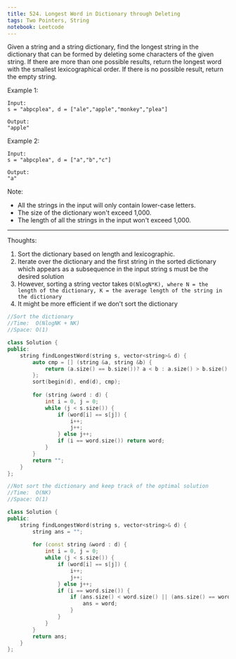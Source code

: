 ```yaml
---
title: 524. Longest Word in Dictionary through Deleting
tags: Two Pointers, String
notebook: Leetcode
---
```


Given a string and a string dictionary, find the longest string in the dictionary that can be formed by deleting some characters of the given string. If there are more than one possible results, return the longest word with the smallest lexicographical order. If there is no possible result, return the empty string.

Example 1:
```
Input:
s = "abpcplea", d = ["ale","apple","monkey","plea"]

Output: 
"apple"
```
Example 2:
```
Input:
s = "abpcplea", d = ["a","b","c"]

Output: 
"a"
```
Note:
- All the strings in the input will only contain lower-case letters.
- The size of the dictionary won't exceed 1,000.
- The length of all the strings in the input won't exceed 1,000.
----------
Thoughts:
1. Sort the dictionary based on length and lexicographic.
2. Iterate over the dictionary and the first string in the sorted dictionary which appears as a subsequence in the input string s must be the desired solution 
3. However, sorting a string vector takes `O(NlogN*K), where N = the length of the dictionary, K = the average length of the string in the dictionary`
4. It might be more efficient if we don't sort the dictionary

```c++
//Sort the dictionary
//Time:  O(NlogNK + NK)
//Space: O(1)

class Solution {
public:
    string findLongestWord(string s, vector<string>& d) {
        auto cmp = [] (string &a, string &b) {
            return (a.size() == b.size())? a < b : a.size() > b.size();
        };
        sort(begin(d), end(d), cmp);
        
        for (string &word : d) {
            int i = 0, j = 0;
            while (j < s.size()) {
                if (word[i] == s[j]) {
                    i++;
                    j++;
                } else j++;
                if (i == word.size()) return word;
            }
        }
        return "";
    }
};
```

```c++
//Not sort the dictionary and keep track of the optimal solution
//Time:  O(NK)
//Space: O(1)

class Solution {
public:
    string findLongestWord(string s, vector<string>& d) {
        string ans = "";
        
        for (const string &word : d) {
            int i = 0, j = 0;
            while (j < s.size()) {
                if (word[i] == s[j]) {
                    i++;
                    j++;
                } else j++;
                if (i == word.size()) {
                    if (ans.size() < word.size() || (ans.size() == word.size() && ans > word)) {
                        ans = word;
                    } 
                }
            }
        }
        return ans;
    }
};
```